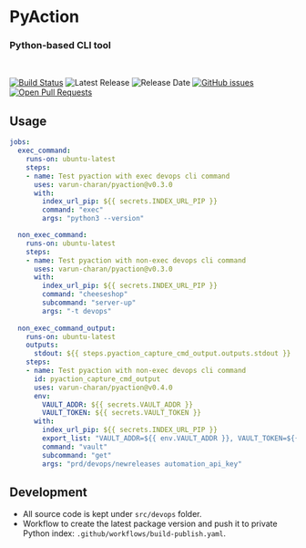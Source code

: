 # PyAction
### Python-based CLI tool
<br>

[![Build Status](https://img.shields.io/github/actions/workflow/status/varun-charan/pyaction/build-publish.yaml?branch=master&label=build)](https://github.com/varun-charan/pyaction/actions/workflows/build-publish.yaml?query=branch%3Amaster)
![Latest Release](https://img.shields.io/github/v/release/varun-charan/pyaction?label=latest%20release)
![Release Date](https://img.shields.io/github/release-date/varun-charan/pyaction)
[![GitHub issues](https://img.shields.io/github/issues/varun-charan/pyaction)](https://github.com/varun-charan/pyaction/issues)
[![Open Pull Requests](https://img.shields.io/github/issues-pr-raw/varun-charan/pyaction)](https://github.com/varun-charan/pyaction/pulls)


## Usage
```yaml
jobs:
  exec_command:
    runs-on: ubuntu-latest
    steps:
    - name: Test pyaction with exec devops cli command
      uses: varun-charan/pyaction@v0.3.0
      with:
        index_url_pip: ${{ secrets.INDEX_URL_PIP }}
        command: "exec"
        args: "python3 --version"

  non_exec_command:
    runs-on: ubuntu-latest
    steps: 
    - name: Test pyaction with non-exec devops cli command
      uses: varun-charan/pyaction@v0.3.0
      with:
        index_url_pip: ${{ secrets.INDEX_URL_PIP }}
        command: "cheeseshop"
        subcommand: "server-up"
        args: "-t devops"
        
  non_exec_command_output:
    runs-on: ubuntu-latest
    outputs:
      stdout: ${{ steps.pyaction_capture_cmd_output.outputs.stdout }}
    steps:
    - name: Test pyaction with non-exec devops cli command
      id: pyaction_capture_cmd_output
      uses: varun-charan/pyaction@v0.4.0
      env:
        VAULT_ADDR: ${{ secrets.VAULT_ADDR }}
        VAULT_TOKEN: ${{ secrets.VAULT_TOKEN }}
      with:
        index_url_pip: ${{ secrets.INDEX_URL_PIP }}
        export_list: "VAULT_ADDR=${{ env.VAULT_ADDR }}, VAULT_TOKEN=${{ env.VAULT_TOKEN }}"
        command: "vault"
        subcommand: "get"
        args: "prd/devops/newreleases automation_api_key"
```

## Development
- All source code is kept under `src/devops` folder.
- Workflow to create the latest package version and push it to private Python index: `.github/workflows/build-publish.yaml`.
